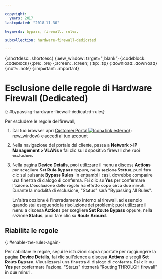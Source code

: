 ```yaml
---

copyright:
  years: 2017
lastupdated: "2018-11-30"

keywords: bypass, firewall, rules,

subcollection: hardware-firewall-dedicated

---
```


{:shortdesc: .shortdesc}
{:new_window: target="_blank"}
{:codeblock: .codeblock}
{:pre: .pre}
{:screen: .screen}
{:tip: .tip}
{:download: .download}
{:note: .note}
{:important: .important}

# Esclusione delle regole di Hardware Firewall (Dedicated)
{: #bypassing-hardware-firewall-dedicated-rules}

Per escludere le regole del firewall,

1. Dal tuo browser, apri [Customer Portal ![Icona link esterno](../../icons/launch-glyph.svg "Icona link esterno")](https://control.softlayer.com/){: new_window} e accedi al tuo account.
2. Nella navigazione del portale del cliente, passa a **Network > IP Management > VLANs** e fai clic sul dispositivo firewall che vuoi escludere.
3. Nella pagina **Device Details**, puoi utilizzare il menu a discesa **Actions** per scegliere **Set Rule Bypass** oppure, nella sezione **Status**, puoi fare clic sul pulsante **Bypass Rules**. In entrambi i casi, dovrebbe comparire una finestra di dialogo di conferma. Fai clic su **Yes** per confermare l'azione. L'esclusione delle regole ha effetto dopo circa due minuti. Durante la modalità di esclusione, "Status" sarà "Bypassing All Rules".

	Un'altra opzione è l'instradamento intorno al firewall, ad esempio quando stai eseguendo la risoluzione dei problemi; puoi utilizzare il menu a discesa **Actions** per scegliere **Set Route Bypass** oppure, nella sezione **Status**, puoi fare clic su **Route Around**.

## Riabilita le regole
{: #enable-the-rules-again}

Per riabilitare le regole, segui le istruzioni sopra riportate per raggiungere la pagina **Device Details**, fai clic sull'elenco a discesa **Actions** e scegli **Set Route Bypass**. Visualizzerai una finestra di dialogo di conferma. Fai clic su **Yes** per confermare l'azione. "Status" ritornerà "Routing THROUGH firewall" in due minuti.
